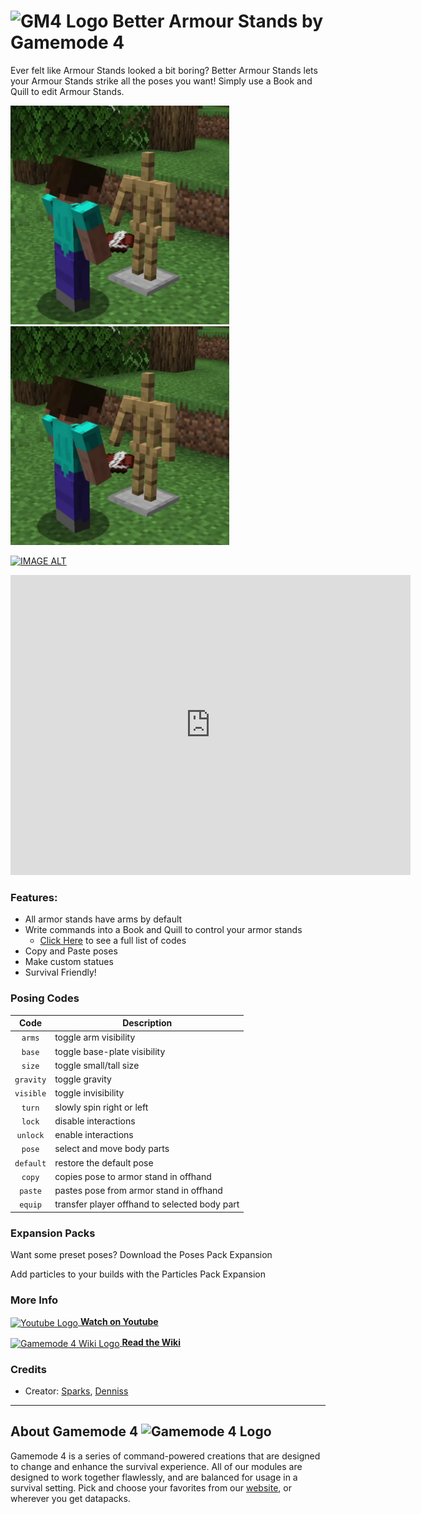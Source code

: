 # <img src="https://raw.githubusercontent.com/Gamemode4Dev/GM4_Datapacks/master/base/images/gm4_logo.png" alt="GM4 Logo" width="32" /> Better Armour Stands by Gamemode 4

Ever felt like Armour Stands looked a bit boring? Better Armour Stands lets your Armour Stands strike all the poses you want! Simply use a Book and Quill to edit Armour Stands.

<!--- I don't know which of these to use. Perhaps local links on src and then when sent to CDNs a script modifies to the hard remote link?-->
<img src="https://raw.githubusercontent.com/Gamemode4Dev/GM4_Datapacks/master/gm4_better_armour_stands/images/better_armour_stands.webp" alt="Posing an Armor Stand" width="350"/>
<img src="images/better_armour_stands.webp" alt="Chairs Creation Example" width="350"/>

[![IMAGE ALT](https://img.youtube.com/vi/ZBqmGpAXqmw/default.jpg)](https://www.youtube.com/watch?v=ZBqmGpAXqmw)

<!---
 iframe should be removed in PMC and smithed (if smithed still prohibits iframes)
-->

<iframe
    width="640"
    height="480"
    src="https://www.youtube.com/embed/ZBqmGpAXqmw"
    frameborder="0"
    allow="autoplay; encrypted-media"
    allowfullscreen
    alt="alttest"
>
</iframe>

### Features:
- All armor stands have arms by default
- Write commands into a Book and Quill to control your armor stands
    - [Click Here](https://wiki.gm4.co/wiki/Better_Armour_Stands#Codes) to see a full list of codes
- Copy and Paste poses
- Make custom statues
- Survival Friendly!

### Posing Codes
|Code       |Description                                    |
| :---:     |-----------------------------------------------|
|`arms`     |toggle arm visibility                          |
|`base`     |toggle base-plate visibility                   |
|`size`     |toggle small/tall size                         |
|`gravity`  |toggle gravity                                 |
|`visible`  |toggle invisibility                            |
|`turn`     |slowly spin right or left                      |
|`lock`     |disable interactions                           |
|`unlock`   |enable interactions                            |
|`pose`     |select and move body parts                     |
|`default`  |restore the default pose                       |
|`copy`     |copies pose to armor stand in offhand          |
|`paste`    |pastes pose from armor stand in offhand        |
|`equip`    |transfer player offhand to selected body part  |

### Expansion Packs
<!--- these will get links when those pages are made available-->
Want some preset poses? Download the Poses Pack Expansion

Add particles to your builds with the Particles Pack Expansion


### More Info
[<img src="https://raw.githubusercontent.com/Gamemode4Dev/GM4_Datapacks/master/base/images/youtube_logo.png" alt="Youtube Logo" width="40" align="center"/> **Watch on Youtube**](https://www.youtube.com/watch?v=ZBqmGpAXqmw) 

[<img src="https://raw.githubusercontent.com/Gamemode4Dev/GM4_Datapacks/master/base/images/gm4_wiki_logo.png" alt="Gamemode 4 Wiki Logo" width="40" align="center"/> **Read the Wiki**](https://wiki.gm4.co/wiki/Better_Armour_Stands)

### Credits
 - Creator: [Sparks](https://twitter.com/SparksTheGamer), [Denniss](https://twitter.com/Dennis2p_)


---
## About Gamemode 4 <img src="https://raw.githubusercontent.com/Gamemode4Dev/GM4_Datapacks/master/base/images/gm4_logo.png" alt="Gamemode 4 Logo" width="20"/>
Gamemode 4 is a series of command-powered creations that are designed to change and enhance the survival experience. All of our modules are designed to work together flawlessly, and are balanced for usage in a survival setting. Pick and choose your favorites from our [website](https://gm4.co), or wherever you get datapacks.

